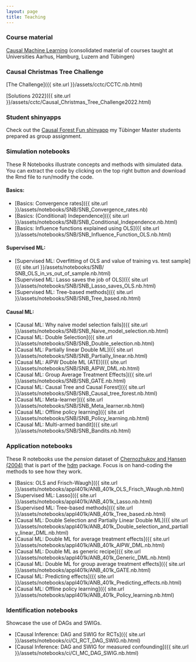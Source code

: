 ```yaml
---
layout: page
title: Teaching
---
```


### Course material

[Causal Machine Learning](https://github.com/MCKnaus/causalML-teaching) (consolidated material of courses taught at Universities Aarhus, Hamburg, Luzern and Tübingen)

### Causal Christmas Tree Challenge
[The Challenge]({{ site.url }}/assets/cctc/CCTC.nb.html)

[Solutions 2022]({{ site.url }}/assets/cctc/Causal_Christmas_Tree_Challenge2022.html)

### Student shinyapps

Check out the [Causal Forest Fun shinyapp](https://marenbmg.shinyapps.io/causalForest/) my Tübinger Master students prepared as group assignment.


### Simulation notebooks

These R Notebooks illustrate concepts and methods with simulated data. You can extract the code by clicking on the top right button and download the Rmd file to run/modify the code.

#### Basics:
- [Basics: Convergence rates]({{ site.url }}/assets/notebooks/SNB/SNB_Convergence_rates.nb)
- [Basics: (Conditional) Independence]({{ site.url }}/assets/notebooks/SNB/SNB_Conditional_Independence.nb.html)
- [Basics: Influence functions explained using OLS]({{ site.url }}/assets/notebooks/SNB/SNB_Influence_Function_OLS.nb.html)

#### Supervised ML:
- [Supervised ML: Overfitting of OLS and value of training vs. test sample]({{ site.url }}/assets/notebooks/SNB/
SNB_OLS_in_vs_out_of_sample.nb.html)
- [Supervised ML: Lasso saves the job of OLS]({{ site.url }}/assets/notebooks/SNB/SNB_Lasso_saves_OLS.nb.html)
- [Supervised ML: Tree-based methods]({{ site.url }}/assets/notebooks/SNB/SNB_Tree_based.nb.html)

#### Causal ML:
- [Causal ML: Why naive model selection fails]({{ site.url }}/assets/notebooks/SNB/SNB_Naive_model_selection.nb.html)
- [Causal ML: Double Selection]({{ site.url }}/assets/notebooks/SNB/SNB_Double_selection.nb.html)
- [Causal ML: Partially linear Double ML]({{ site.url }}/assets/notebooks/SNB/SNB_Partially_linear.nb.html)
- [Causal ML: AIPW Double ML (ATE)]({{ site.url }}/assets/notebooks/SNB/SNB_AIPW_DML.nb.html)
- [Causal ML: Group Average Treatment Effects]({{ site.url }}/assets/notebooks/SNB/SNB_GATE.nb.html)
- [Causal ML: Causal Tree and Causal Forest]({{ site.url }}/assets/notebooks/SNB/SNB_Causal_tree_forest.nb.html)
- [Causal ML: Meta-learner]({{ site.url }}/assets/notebooks/SNB/SNB_Meta_learner.nb.html)
- [Causal ML: Offline policy learning]({{ site.url }}/assets/notebooks/SNB/SNB_Policy_learning.nb.html)
- [Causal ML: Multi-armed bandit]({{ site.url }}/assets/notebooks/SNB/SNB_Bandits.nb.html)


### Application notebooks 

These R notebooks use the *pension* dataset of [Chernozhukov and Hansen (2004)](https://doi.org/10.1162/0034653041811734) that is part of the [hdm](https://cran.r-project.org/web/packages/hdm/index.html) package. Focus is on hand-coding the methods to see how they work.

- [Basics: OLS and Frisch-Waugh]({{ site.url }}/assets/notebooks/appl401k/ANB_401k_OLS_Frisch_Waugh.nb.html)
- [Supervised ML: Lasso]({{ site.url }}/assets/notebooks/appl401k/ANB_401k_Lasso.nb.html)
- [Supervised ML: Tree-based methods]({{ site.url }}/assets/notebooks/appl401k/ANB_401k_Tree_based.nb.html)
- [Causal ML: Double Selection and Partially Linear Double ML]({{ site.url }}/assets/notebooks/appl401k/ANB_401k_Double_selection_and_partially_linear_DML.nb.html)
- [Causal ML: Double ML for average treatment effects]({{ site.url }}/assets/notebooks/appl401k/ANB_401k_AIPW_DML.nb.html)
- [Causal ML: Double ML as generic recipe]({{ site.url }}/assets/notebooks/appl401k/ANB_401k_Generic_DML.nb.html)
- [Causal ML: Double ML for group average treatment effects]({{ site.url }}/assets/notebooks/appl401k/ANB_401k_GATE.nb.html)
- [Causal ML: Predicting effects]({{ site.url }}/assets/notebooks/appl401k/ANB_401k_Predicting_effects.nb.html)
- [Causal ML: Offline policy learning]({{ site.url }}/assets/notebooks/appl401k/ANB_401k_Policy_learning.nb.html)


### Identification notebooks

Showcase the use of DAGs and SWIGs.

- [Causal Inference: DAG and SWIG for RCTs]({{ site.url }}/assets/notebooks/ci/CI_RCT_DAG_SWIG.nb.html)
- [Causal Inference: DAG and SWIG for measured confounding]({{ site.url }}/assets/notebooks/ci/CI_MC_DAG_SWIG.nb.html)

